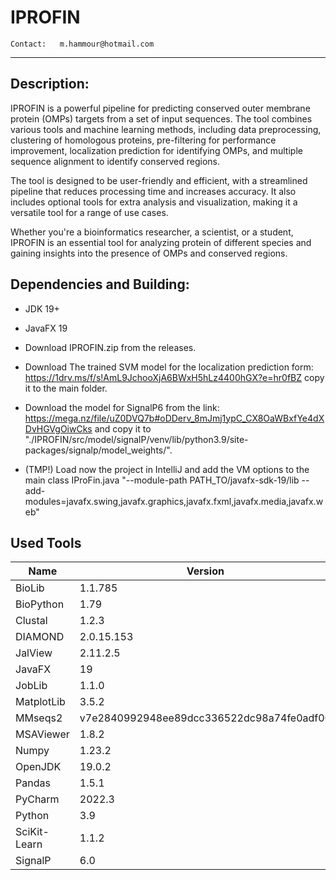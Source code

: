 # IPROFIN

`Contact:   m.hammour@hotmail.com`

---

## **Description**:

IPROFIN is a powerful pipeline for predicting conserved outer membrane protein (OMPs) targets from a set of input sequences.
The tool combines various tools and machine learning methods, including data preprocessing, clustering of homologous proteins, pre-filtering for performance improvement, localization prediction for identifying OMPs, and multiple sequence alignment to identify conserved regions.

The tool is designed to be user-friendly and efficient, with a streamlined pipeline that reduces processing time and increases accuracy. It also includes optional tools for extra analysis and visualization, making it a versatile tool for a range of use cases.

Whether you're a bioinformatics researcher, a scientist, or a student, IPROFIN is an essential tool for analyzing protein of different species and gaining insights into the presence of OMPs and conserved regions.

## **Dependencies and Building**:

- JDK 19+
- JavaFX 19

- Download IPROFIN.zip from the releases. 

- Download The trained SVM model for the localization prediction form:  
https://1drv.ms/f/s!AmL9JchooXjA6BWxH5hLz4400hGX?e=hr0fBZ 
copy it to the main folder. 

- Download the model for SignalP6 from the link: https://mega.nz/file/uZ0DVQ7b#oDDerv_8mJmj1ypC_CX8OaWBxfYe4dXDvHGVgOiwCks
and copy it to "./IPROFIN/src/model/signalP/venv/lib/python3.9/site-packages/signalp/model_weights/".

- (TMP!) Load now the project in IntelliJ and add the VM options to the main class IProFin.java "--module-path PATH_TO/javafx-sdk-19/lib --add-modules=javafx.swing,javafx.graphics,javafx.fxml,javafx.media,javafx.web"


## Used Tools

| Name         | Version       |
|--------------|---------------|
| BioLib       | 1.1.785       |
| BioPython    | 1.79          |
| Clustal      | 1.2.3         |
| DIAMOND      | 2.0.15.153    |
| JalView      | 2.11.2.5      |
| JavaFX       | 19            |
| JobLib       | 1.1.0         |
| MatplotLib   | 3.5.2         |
| MMseqs2      | v7e2840992948ee89dcc336522dc98a74fe0adf00 |
| MSAViewer    | 1.8.2         |
| Numpy        | 1.23.2        |
| OpenJDK      | 19.0.2        |
| Pandas       | 1.5.1         |
| PyCharm      | 2022.3        |
| Python       | 3.9           |
| SciKit-Learn | 1.1.2         |
| SignalP      | 6.0           |
